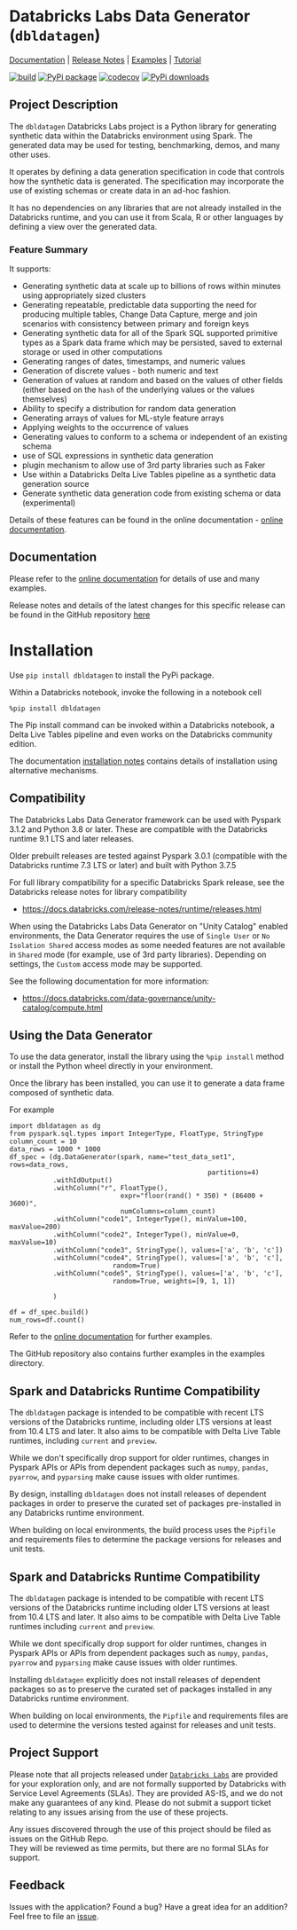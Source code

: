 # Databricks Labs Data Generator (`dbldatagen`) 

<!-- Top bar will be removed from PyPi packaged versions -->
<!-- Dont remove: exclude package -->
[Documentation](https://databrickslabs.github.io/dbldatagen/public_docs/index.html) |
[Release Notes](CHANGELOG.md) |
[Examples](examples) |
[Tutorial](tutorial) 
<!-- Dont remove: end exclude package -->

[![build](https://github.com/databrickslabs/dbldatagen/workflows/build/badge.svg?branch=master)](https://github.com/databrickslabs/dbldatagen/actions?query=workflow%3Abuild+branch%3Amaster)
[![PyPi package](https://img.shields.io/pypi/v/dbldatagen?color=green)](https://pypi.org/project/dbldatagen/)
[![codecov](https://codecov.io/gh/databrickslabs/dbldatagen/branch/master/graph/badge.svg)](https://codecov.io/gh/databrickslabs/dbldatagen)
[![PyPi downloads](https://img.shields.io/pypi/dm/dbldatagen?label=PyPi%20Downloads)](https://pypistats.org/packages/dbldatagen)

<!-- 
[![Language grade: Python](https://img.shields.io/lgtm/grade/python/g/databrickslabs/dbldatagen.svg?logo=lgtm&logoWidth=18)](https://lgtm.com/projects/g/databrickslabs/dbldatagen/context:python)
[![downloads](https://img.shields.io/github/downloads/databrickslabs/dbldatagen/total.svg)](https://hanadigital.github.io/grev/?user=databrickslabs&repo=dbldatagen)
-->

## Project Description
The `dbldatagen` Databricks Labs project is a Python library for generating synthetic data within the Databricks 
environment using Spark. The generated data may be used for testing, benchmarking, demos, and many 
other uses.

It operates by defining a data generation specification in code that controls 
how the synthetic data is generated.
The specification may incorporate the use of existing schemas or create data in an ad-hoc fashion.

It has no dependencies on any libraries that are not already installed in the Databricks 
runtime, and you can use it from Scala, R or other languages by defining
a view over the generated data.

### Feature Summary
It supports:
* Generating synthetic data at scale up to billions of rows within minutes using appropriately sized clusters 
* Generating repeatable, predictable data supporting the need for producing multiple tables, Change Data Capture, 
merge and join scenarios with consistency between primary and foreign keys
* Generating synthetic data for all of the 
Spark SQL supported primitive types as a Spark data frame which may be persisted, 
saved to external storage or 
used in other computations
* Generating ranges of dates, timestamps, and numeric values
* Generation of discrete values - both numeric and text
* Generation of values at random and based on the values of other fields 
(either based on the `hash` of the underlying values or the values themselves)
* Ability to specify a distribution for random data generation 
* Generating arrays of values for ML-style feature arrays
* Applying weights to the occurrence of values
* Generating values to conform to a schema or independent of an existing schema
* use of SQL expressions in synthetic data generation
* plugin mechanism to allow use of 3rd party libraries such as Faker
* Use within a Databricks Delta Live Tables pipeline as a synthetic data generation source
* Generate synthetic data generation code from existing schema or data (experimental)

Details of these features can be found in the online documentation  -
 [online documentation](https://databrickslabs.github.io/dbldatagen/public_docs/index.html). 

## Documentation

Please refer to the [online documentation](https://databrickslabs.github.io/dbldatagen/public_docs/index.html) for 
details of use and many examples.

Release notes and details of the latest changes for this specific release
can be found in the GitHub repository
[here](https://github.com/databrickslabs/dbldatagen/blob/release/v0.3.5/CHANGELOG.md)

# Installation

Use `pip install dbldatagen` to install the PyPi package.

Within a Databricks notebook, invoke the following in a notebook cell
```commandline
%pip install dbldatagen
```

The Pip install command can be invoked within a Databricks notebook, a Delta Live Tables pipeline 
and even works on the Databricks community edition.

The documentation [installation notes](https://databrickslabs.github.io/dbldatagen/public_docs/installation_notes.html) 
contains details of installation using alternative mechanisms.

## Compatibility 
The Databricks Labs Data Generator framework can be used with Pyspark 3.1.2 and Python 3.8 or later. These are 
compatible with the Databricks runtime 9.1 LTS and later releases.

Older prebuilt releases are tested against Pyspark 3.0.1 (compatible with the Databricks runtime 7.3 LTS 
or later) and built with Python 3.7.5

For full library compatibility for a specific Databricks Spark release, see the Databricks 
release notes for library compatibility

- https://docs.databricks.com/release-notes/runtime/releases.html

When using the Databricks Labs Data Generator on "Unity Catalog" enabled environments, the Data Generator requires
the use of `Single User` or `No Isolation Shared` access modes as some needed features are not available in `Shared` 
mode (for example, use of 3rd party libraries). Depending on settings, the `Custom` access mode may be supported.

See the following documentation for more information:

- https://docs.databricks.com/data-governance/unity-catalog/compute.html

## Using the Data Generator
To use the data generator, install the library using the `%pip install` method or install the Python wheel directly 
in your environment.

Once the library has been installed, you can use it to generate a data frame composed of synthetic data.

For example

```buildoutcfg
import dbldatagen as dg
from pyspark.sql.types import IntegerType, FloatType, StringType
column_count = 10
data_rows = 1000 * 1000
df_spec = (dg.DataGenerator(spark, name="test_data_set1", rows=data_rows,
                                                  partitions=4)
           .withIdOutput()
           .withColumn("r", FloatType(), 
                            expr="floor(rand() * 350) * (86400 + 3600)",
                            numColumns=column_count)
           .withColumn("code1", IntegerType(), minValue=100, maxValue=200)
           .withColumn("code2", IntegerType(), minValue=0, maxValue=10)
           .withColumn("code3", StringType(), values=['a', 'b', 'c'])
           .withColumn("code4", StringType(), values=['a', 'b', 'c'], 
                          random=True)
           .withColumn("code5", StringType(), values=['a', 'b', 'c'], 
                          random=True, weights=[9, 1, 1])
 
           )
                            
df = df_spec.build()
num_rows=df.count()                          
```
Refer to the [online documentation](https://databrickslabs.github.io/dbldatagen/public_docs/index.html) for further 
examples. 

The GitHub repository also contains further examples in the examples directory.

## Spark and Databricks Runtime Compatibility
The `dbldatagen` package is intended to be compatible with recent LTS versions of the Databricks runtime, including 
older LTS versions at least from 10.4 LTS and later. It also aims to be compatible with Delta Live Table runtimes, 
including `current` and `preview`. 

While we don't specifically drop support for older runtimes, changes in Pyspark APIs or
APIs from dependent packages such as `numpy`, `pandas`, `pyarrow`, and `pyparsing` make cause issues with older
runtimes. 

By design, installing `dbldatagen` does not install releases of dependent packages in order 
to preserve the curated set of packages pre-installed in any Databricks runtime environment.

When building on local environments, the build process uses the `Pipfile` and requirements files to determine 
the package versions for releases and unit tests. 

## Spark and Databricks Runtime Compatibility
The `dbldatagen` package is intended to be compatible with recent LTS versions of the Databricks runtime including 
older LTS versions at least from 10.4 LTS and later. It also aims to be compatible with Delta Live Table runtimes 
including `current` and `preview`. 

While we dont specifically drop support for older runtimes, changes in Pyspark APIs or
APIs from dependent packages such as `numpy`, `pandas`, `pyarrow` and `pyparsing` make cause issues with older
runtimes. 

Installing `dbldatagen` explicitly does not install releases of dependent packages so as to preserve the curated
set of packages installed in any Databricks runtime environment.

When building on local environments, the `Pipfile` and requirements files are used to determine the versions 
tested against for releases and unit tests. 

## Project Support
Please note that all projects released under [`Databricks Labs`](https://www.databricks.com/learn/labs)
 are provided for your exploration only, and are not formally supported by Databricks with Service Level Agreements 
(SLAs).  They are provided AS-IS, and we do not make any guarantees of any kind.  Please do not submit a support ticket 
relating to any issues arising from the use of these projects.

Any issues discovered through the use of this project should be filed as issues on the GitHub Repo.  
They will be reviewed as time permits, but there are no formal SLAs for support.


## Feedback

Issues with the application?  Found a bug?  Have a great idea for an addition?
Feel free to file an [issue](https://github.com/databrickslabs/dbldatagen/issues/new).

